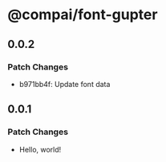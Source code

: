 # @compai/font-gupter

## 0.0.2

### Patch Changes

- b971bb4f: Update font data

## 0.0.1

### Patch Changes

- Hello, world!
